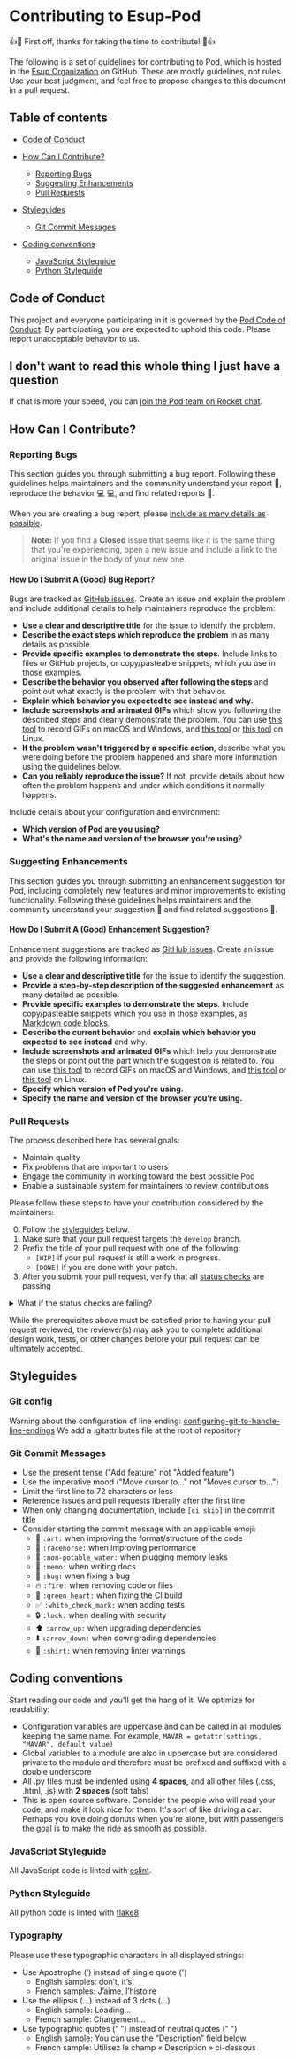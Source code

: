# Contributing to Esup-Pod

:+1::tada: First off, thanks for taking the time to contribute! :tada::+1:

The following is a set of guidelines for contributing to Pod, which is hosted
in the [Esup Organization](https://github.com/EsupPortail) on GitHub.
These are mostly guidelines, not rules.
Use your best judgment, and feel free to propose changes to this document in a pull request.

## Table of contents

* [Code of Conduct](#code-of-conduct)

* [How Can I Contribute?](#how-can-i-contribute)
  * [Reporting Bugs](#reporting-bugs)
  * [Suggesting Enhancements](#suggesting-enhancements)
  * [Pull Requests](#pull-requests)

* [Styleguides](#styleguides)
  * [Git Commit Messages](#git-commit-messages)

* [Coding conventions](#coding-conventions)
  * [JavaScript Styleguide](#javascript-styleguide)
  * [Python Styleguide](#python-styleguide)

## Code of Conduct

This project and everyone participating in it is governed by the [Pod Code of Conduct](CODE_OF_CONDUCT.md).
By participating, you are expected to uphold this code.
Please report unacceptable behavior to us.

## I don't want to read this whole thing I just have a question

If chat is more your speed, you can [join the Pod team on Rocket chat](https://rocket.esup-portail.org/channel/esup_-_pod).

## How Can I Contribute?

### Reporting Bugs

This section guides you through submitting a bug report.
Following these guidelines helps maintainers and the
community understand your report :pencil:, reproduce the behavior :computer: :computer:,
and find related reports :mag_right:.

When you are creating a bug report, please [include as many details as possible](#how-do-i-submit-a-good-bug-report).

> **Note:** If you find a **Closed** issue that seems like it is the same thing
that you're experiencing, open a new issue and include a link
to the original issue in the body of your new one.

#### How Do I Submit A (Good) Bug Report?

Bugs are tracked as [GitHub issues](https://guides.github.com/features/issues/).
Create an issue and explain the problem and include additional details
to help maintainers reproduce the problem:

* **Use a clear and descriptive title** for the issue to identify the problem.
* **Describe the exact steps which reproduce the problem** in as many details as possible.
* **Provide specific examples to demonstrate the steps**. Include links to files
or GitHub projects, or copy/pasteable snippets, which you use in those examples.
* **Describe the behavior you observed after following the steps** and point out
what exactly is the problem with that behavior.
* **Explain which behavior you expected to see instead and why.**
* **Include screenshots and animated GIFs** which show you following the described steps
and clearly demonstrate the problem.
You can use [this tool](https://www.cockos.com/licecap/)
to record GIFs on macOS and Windows,
and [this tool](https://github.com/colinkeenan/silentcast)
or [this tool](https://github.com/GNOME/byzanz) on Linux.
* **If the problem wasn't triggered by a specific action**, describe what you were doing
before the problem happened and share more information using the guidelines below.
* **Can you reliably reproduce the issue?** If not, provide details about
how often the problem happens and under which conditions it normally happens.

Include details about your configuration and environment:

* **Which version of Pod are you using?**
* **What's the name and version of the browser you're using**?

### Suggesting Enhancements

This section guides you through submitting an enhancement suggestion for Pod,
including completely new features and minor improvements to existing functionality.
Following these guidelines helps maintainers and the community understand
your suggestion :pencil: and find related suggestions :mag_right:.

#### How Do I Submit A (Good) Enhancement Suggestion?

Enhancement suggestions are tracked as [GitHub issues](https://guides.github.com/features/issues/).
Create an issue and provide the following information:

* **Use a clear and descriptive title** for the issue to identify the suggestion.
* **Provide a step-by-step description of the suggested enhancement** as many detailed as possible.
* **Provide specific examples to demonstrate the steps**.
Include copy/pasteable snippets which you use in those examples, as [Markdown code blocks](https://help.github.com/articles/markdown-basics/#multiple-lines).
* **Describe the current behavior**
 and **explain which behavior you expected to see instead** and why.
* **Include screenshots and animated GIFs** which help you demonstrate the steps
or point out the part which the suggestion is related to.
You can use [this tool](https://www.cockos.com/licecap/)
to record GIFs on macOS and Windows,
and [this tool](https://github.com/colinkeenan/silentcast)
or [this tool](https://github.com/GNOME/byzanz) on Linux.
* **Specify which version of Pod you're using.**
* **Specify the name and version of the browser you're using.**

### Pull Requests

The process described here has several goals:

* Maintain quality
* Fix problems that are important to users
* Engage the community in working toward the best possible Pod
* Enable a sustainable system for maintainers to review contributions

Please follow these steps to have your contribution considered by the maintainers:

0. Follow the [styleguides](#styleguides) below.
1. Make sure that your pull request targets the `develop` branch.
2. Prefix the title of your pull request with one of the following:
   * `[WIP]` if your pull request is still a work in progress.
   * `[DONE]` if you are done with your patch.
3. After you submit your pull request, verify that
all [status checks](https://help.github.com/articles/about-status-checks/) are passing

<details>
<summary>What if the status checks are failing?</summary>
If a status check is failing,
and you believe that the failure is unrelated to your change,
please leave a comment on the pull request explaining
why you believe the failure is unrelated.
A maintainer will re-run the status check for you.
If we conclude that the failure was a false positive,
then we will open an issue to track that problem with our status check suite.</details>

While the prerequisites above must be satisfied prior to having your pull request reviewed,
the reviewer(s) may ask you to complete additional design work, tests,
or other changes before your pull request can be ultimately accepted.

## Styleguides

### Git config

Warning about the configuration of line ending: [configuring-git-to-handle-line-endings](https://docs.github.com/fr/get-started/getting-started-with-git/configuring-git-to-handle-line-endings)
We add a .gitattributes file at the root of repository

### Git Commit Messages

* Use the present tense ("Add feature" not "Added feature")
* Use the imperative mood ("Move cursor to…" not "Moves cursor to…")
* Limit the first line to 72 characters or less
* Reference issues and pull requests liberally after the first line
* When only changing documentation, include `[ci skip]` in the commit title
* Consider starting the commit message with an applicable emoji:
  * :art: `:art:` when improving the format/structure of the code
  * :racehorse: `:racehorse:` when improving performance
  * :non-potable_water: `:non-potable_water:` when plugging memory leaks
  * :memo: `:memo:` when writing docs
  * :bug: `:bug:` when fixing a bug
  * :fire: `:fire:` when removing code or files
  * :green_heart: `:green_heart:` when fixing the CI build
  * :white_check_mark: `:white_check_mark:` when adding tests
  * :lock: `:lock:` when dealing with security
  * :arrow_up: `:arrow_up:` when upgrading dependencies
  * :arrow_down: `:arrow_down:` when downgrading dependencies
  * :shirt: `:shirt:` when removing linter warnings

## Coding conventions

Start reading our code and you'll get the hang of it. We optimize for readability:

* Configuration variables are uppercase and can be called
in all modules keeping the same name.
For example, `MAVAR = getattr(settings, "MAVAR", default value)`
* Global variables to a module are also in uppercase but are considered private
to the module and therefore must be prefixed and suffixed with a double underscore
* All .py files must be indented using **4 spaces**,
and all other files (.css, .html, .js) with **2 spaces** (soft tabs)
* This is open source software.
Consider the people who will read your code, and make it look nice for them.
It's sort of like driving a car: Perhaps you love doing donuts when you're alone,
but with passengers the goal is to make the ride as smooth as possible.

### JavaScript Styleguide

All JavaScript code is linted with [eslint](https://eslint.org/).

### Python Styleguide

All python code is linted with [flake8](https://flake8.pycqa.org/en/latest/)

### Typography

Please use these typographic characters in all displayed strings:

* Use Apostrophe (’) instead of single quote (')
  * English samples: don’t, it’s
  * French samples: J’aime, l’histoire
* Use the ellipsis (…) instead of 3 dots (...)
  * English sample: Loading…
  * French sample: Chargement…
* Use typographic quotes (“ ”) instead of neutral quotes (" ")
  * English sample: You can use the “Description” field below.
  * French sample: Utilisez le champ « Description » ci-dessous
